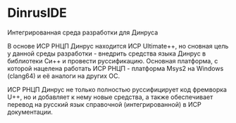 # DinrusIDE
Интегрированная среда разработки для Динруса

В основе ИСР РНЦП Динрус находится ИСР Ultimate++, но сновная цель у
данной среды разработки - внедрить средства языка Динрус в библиотеки
Си++ и провести руссификацию. Основная платформа, с которой нацелена
работать ИСР РНЦП - платформа Msys2 на Windows (clang64) и её аналоги
на других ОС.

ИСР РНЦП Динрус не только полностью руссифицирует код фремворка U++,
но и добавляет к нему новые средства, а также обеспечивает перевод
на русский язык справочной (интегрированной) в ИСР документации.


